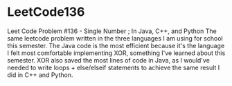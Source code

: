 # LeetCode136
Leet Code Problem #136 - Single Number ; In Java, C++, and Python 
The same leetcode problem written in the three languages I am using for school this semester. 
The Java code is the most efficient because it's the language I felt most comfortable implementing XOR, something I've learned about this semester. 
XOR also saved the most lines of code in Java, as I would've needed to write loops + else/elseif statements to achieve the same result I did in C++ and Python.
